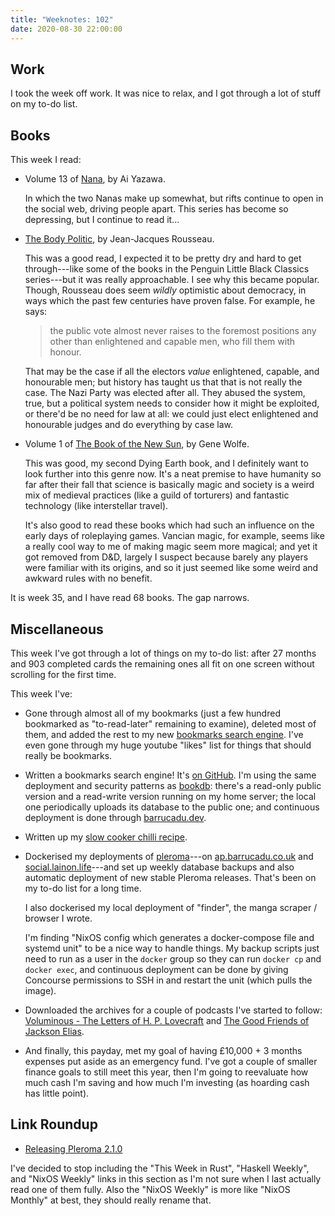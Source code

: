 ```yaml
---
title: "Weeknotes: 102"
date: 2020-08-30 22:00:00
---
```


## Work

I took the week off work.  It was nice to relax, and I got through a
lot of stuff on my to-do list.


## Books

This week I read:

- Volume 13 of [Nana][], by Ai Yazawa.

  In which the two Nanas make up somewhat, but rifts continue to open
  in the social web, driving people apart.  This series has become so
  depressing, but I continue to read it...

- [The Body Politic][], by Jean-Jacques Rousseau.

  This was a good read, I expected it to be pretty dry and hard to get
  through---like some of the books in the Penguin Little Black
  Classics series---but it was really approachable.  I see why this
  became popular.  Though, Rousseau does seem *wildly* optimistic
  about democracy, in ways which the past few centuries have proven
  false.  For example, he says:

  > the public vote almost never raises to the foremost positions any
  > other than enlightened and capable men, who fill them with honour.

  That may be the case if all the electors *value* enlightened,
  capable, and honourable men; but history has taught us that that is
  not really the case.  The Nazi Party was elected after all.  They
  abused the system, true, but a political system needs to consider
  how it might be exploited, or there'd be no need for law at all: we
  could just elect enlightened and honourable judges and do everything
  by case law.


- Volume 1 of [The Book of the New Sun][], by Gene Wolfe.

  This was good, my second Dying Earth book, and I definitely want to
  look further into this genre now.  It's a neat premise to have
  humanity so far after their fall that science is basically magic and
  society is a weird mix of medieval practices (like a guild of
  torturers) and fantastic technology (like interstellar travel).

  It's also good to read these books which had such an influence on
  the early days of roleplaying games.  Vancian magic, for example,
  seems like a really cool way to me of making magic seem more
  magical; and yet it got removed from D&D, largely I suspect because
  barely any players were familiar with its origins, and so it just
  seemed like some weird and awkward rules with no benefit.

It is week 35, and I have read 68 books.  The gap narrows.

[Nana]: https://en.wikipedia.org/wiki/Nana_(manga)
[The Body Politic]: https://www.goodreads.com/book/show/29378569-the-body-politic
[The Book of the New Sun]: https://en.wikipedia.org/wiki/The_Book_of_the_New_Sun


## Miscellaneous

This week I've got through a lot of things on my to-do list: after 27
months and 903 completed cards the remaining ones all fit on one
screen without scrolling for the first time.

This week I've:

- Gone through almost all of my bookmarks (just a few hundred
  bookmarked as "to-read-later" remaining to examine), deleted most of
  them, and added the rest to my new [bookmarks search engine][].
  I've even gone through my huge youtube "likes" list for things that
  should really be bookmarks.

- Written a bookmarks search engine!  It's [on GitHub][].  I'm using
  the same deployment and security patterns as [bookdb][]: there's a
  read-only public version and a read-write version running on my home
  server; the local one periodically uploads its database to the
  public one; and continuous deployment is done through
  [barrucadu.dev][].

- Written up my [slow cooker chilli recipe][].

- Dockerised my deployments of [pleroma][]---on [ap.barrucadu.co.uk][]
  and [social.lainon.life][]---and set up weekly database backups and
  also automatic deployment of new stable Pleroma releases.  That's
  been on my to-do list for a long time.

  I also dockerised my local deployment of "finder", the manga scraper
  / browser I wrote.

  I'm finding "NixOS config which generates a docker-compose file and
  systemd unit" to be a nice way to handle things.  My backup scripts
  just need to run as a user in the `docker` group so they can run
  `docker cp` and `docker exec`, and continuous deployment can be done
  by giving Concourse permissions to SSH in and restart the unit
  (which pulls the image).

- Downloaded the archives for a couple of podcasts I've started to
  follow: [Voluminous - The Letters of H. P. Lovecraft][] and [The
  Good Friends of Jackson Elias][].

- And finally, this payday, met my goal of having £10,000 + 3 months
  expenses put aside as an emergency fund.  I've got a couple of
  smaller finance goals to still meet this year, then I'm going to
  reevaluate how much cash I'm saving and how much I'm investing (as
  hoarding cash has little point).

[bookmarks search engine]: https://bookmarks.barrucadu.co.uk/search
[on GitHub]: https://github.com/barrucadu/bookmarks
[bookdb]: https://bookdb.barrucadu.co.uk/search
[barrucadu.dev]: https://www.barrucadu.dev/
[slow cooker chilli recipe]: recipe-chilli-slow-cooker.html
[pleroma]: https://pleroma.social/
[ap.barrucadu.co.uk]: https://ap.barrucadu.co.uk
[social.lainon.life]: https://social.lainon.life
[Voluminous - The Letters of H. P. Lovecraft]: https://www.hplhs.org/voluminous.php
[The Good Friends of Jackson Elias]: https://blasphemoustomes.com/

## Link Roundup

- [Releasing Pleroma 2.1.0](https://pleroma.social/blog/2020/08/28/releasing-pleroma-2-1-0/)

I've decided to stop including the "This Week in Rust", "Haskell
Weekly", and "NixOS Weekly" links in this section as I'm not sure when
I last actually read one of them fully.  Also the "NixOS Weekly" is
more like "NixOS Monthly" at best, they should really rename that.
